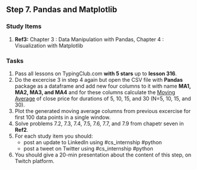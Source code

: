 ## Step 7. Pandas and Matplotlib

### Study Items
  1. **Ref3:** Chapter 3 : Data Manipulation with Pandas, Chapter 4 : Visualization with Matplotlib

### Tasks
 1. Pass all lessons on TypingClub.com **with 5 stars** up to **lesson 316**.
 2. Do the excercise 3 in step 4 again but open the CSV file with **Pandas** package as a dataframe and add new four columns to it with name **MA1, MA2, MA3, and MA4** and for these columns calculate the [Moving Average](https://en.wikipedia.org/wiki/Moving_average) of close price for durations of 5, 10, 15, and 30 (N=5, 10, 15, and 30).
 3. Plot the generated moving average columns from previous excercise for first 100 data points in a single window.
 4. Solve problems 7.2, 7.3, 7.4, 7.5, 7.6, 7.7, and 7.9 from chapetr seven in **Ref2**.
 5. For each study item you should:  
     - post an update to LinkedIn using #cs_internship #python  
     - post a tweet on Twitter using #cs_internship #python
 6. You should give a 20-min presentation about the content of this step, on Twitch platform.